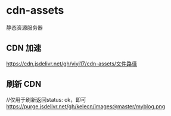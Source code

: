 # cdn-assets
静态资源服务器


## CDN 加速
https://cdn.jsdelivr.net/gh/yiyi17/cdn-assets/文件路径

## 刷新 CDN

//仅用于刷新返回status: ok，即可
https://purge.jsdelivr.net/gh/kelecn/images@master/myblog.png
